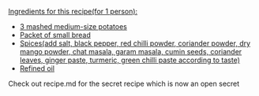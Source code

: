 <u>Ingredients for this recipe(for 1 person):
- 3 mashed medium-size potatoes
- Packet of small bread
- Spices(add salt, black pepper, red chilli powder, coriander powder, dry mango powder, chat masala, garam masala, cumin seeds, coriander leaves, ginger paste, turmeric, green chilli paste according to taste)
- Refined oil</u>

Check out recipe.md for the secret recipe which is now an open secret